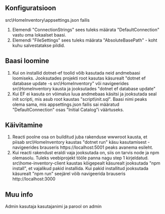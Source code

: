 ## Konfiguratsioon

src\HomeInventory\appsettings.json failis

1. Elemendi "ConnectionStrings" sees tuleks määrata "DefaultConnection" vastu oma lokaalset baasi.
2. Elemendi "FileSettings" sees tuleks määrata "AbsoluteBasePath" - koht kuhu salvestatakse pildid.

## Baasi loomine

1. Kui on installid dotnet-ef toolid võib kasutada neid andmebaasi loomiseks. Jooksutades projekti root kasutas käsurealt "dotnet ef database update -s src\HomeInventory" või navigeerides src\HomeInventory kausta ja jooksutades "dotnet ef database update"
2. Kui EF ei kasuta on võimalus luua andmebaas käsitsi ja jooksutada seal init scripti, mis asub root kaustas "script\init.sql". Baasi nimi peaks olema sama, mis appsettings.json failis sai määratud "DefaultConnection" osas "Initial Catalog"i väärtuseks.

## Käivitamine

1. Reacti poolne osa on builditud juba rakenduse wwwroot kausta, et piisab src\HomeInventory kaustas "dotnet run" käsu kasutamisest - navigeerides brauseris https://localhost:5001 peaks avanema esileht.
2. Kui reacti rakendust eraldi vaja jooksutada on, siis on tarvis node ja npm olemasolu. Tuleks veebiprojekt tööle panna nagu step 1 kirjeldatud. src\home-inventory-client kaustas kõigepealt käsurealt jooksutada "npm install", et vajalikud pakid installida. Kui pakid installitud jooksutada käsurealt "npm run" seejärel võib navigeerida brauseris http://localhost:3000

## Muu info

Admin kasutaja kasutajanimi ja parool on admin
